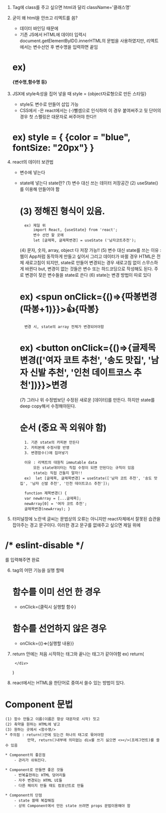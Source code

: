 1. Tag에 class를 주고 싶으면 html과 달리 className='클래스명'

2. 굳이 왜 html을 안쓰고 리엑트를 씀?
    - 데이터 바인딩 때문에
    - 기존 JS에서 HTML에 데이터 입력시 document.getElementByID().innerHTML의 문법을 사용하였지만, 리엑트에서는 변수선언 후 변수명을 입력하면 끝임
    # ex) <h4>{변수명,함수명 등}</h4>

3. JSX에 style속성을 집어 넣을 때 style = {object자료형으로 만든 스타일}
    - style도 변수로 만들어 삽입 가능
    - CSS에서 -은 react에서는 (-)뺄셈으로 인식하여 이 경우 붙여써주고 뒷 단어의 경우 첫 스펠링은 대문자로 써주어야 한다!!
    # ex) style = { {color = "blue", fontSize: "20px"} }

4. react의 데이터 보관법
    - 변수에 넣는다
    - state에 넣는다
        state란? 
        (1) 변수 대신 쓰는 데이터 저장공간
        (2) useState()를 이용해 만들어야 함
      # (3) 정해진 형식이 있음.
            ex) 제일 위 
                import React, {useState} from 'react';
                변수 선언 할 곳에
                let [글제목, 글제목변경] = useState ('남자코트추천'); 
        (4) 문자, 숫자, array, object 다 저장 가능!!
        (5) 변수 대신 state를 쓰는 이유 : 
            웹이 App처럼 동작하게 만들고 싶어서
            그리고 데이터가 바뀔 경우 HTML은 전체 새로고침이 되지만, 
            state로 만들어 변경되는 경우 새로고침 없이 스무스하게 바뀐다
            but, 변경이 없는 것들은 변수 또는 하드코딩으로 작성해도 된다.
            주로 변경이 잦은 변수들을 state로 쓴다 
        (6) state는 변경 방법이 따로 있다
         # ex) <spun onClick={()=>{따봉변경(따봉+1)}}>👍</spun>{따봉}</h3>
            변경 시, state의 array 전체가 변경되어야함 
         # ex) <button onClick={()=>{글제목변경(['여자 코트 추천', '송도 맛집', '남자 신발 추천', '인천 데이트코스 추천'])}}>변경</button>

        (7) 그러나 위 수정법보단 수정된 새로운 [데이터]를 만든다.
            하지만 state를 deep copy해서 수정해야된다.
        # 순서 (중요 꼭 외워야 함)
            1. 기존 state의 카피본 만든다
            2. 카피본에 수정사항 반영
            3. 변경함수()에 집어넣기

            이유 : 리엑트의 대원칙 immutable data
                모든 state데이터는 직접 수정이 되면 안된다는 규칙이 있음
                state는 직접 건들지 말자!!
            ex)  let [글제목, 글제목변경] = useState(['남자 코트 추천', '송도 맛집', '남자 신발 추천', '인천 데이트코스 추천']);
        
            function 제목변경() {
            var newArray = [...글제목];
            newArray[0] = '여자 코트 추천';
            글제목변경(newArray); }

5. 터미널창에 노란색 글씨는 문법상의 오류는 아니지만 react자체에서 잘못된 습관을 잡아주는 경고 문구이다.
이러한 경고 문구를 없애주고 싶으면 제일 위에
# /* eslint-disable */
를 입력해주면 완료

6. tag의 어떤 기능을 실행 할때
    # 함수를 이미 선언 한 경우
    - onClick={클릭시 실행할 함수}
    # 함수를 선언하지 않은 경우
    - onClick={()=>{실행할 내용}} 

7. return 안에는 처음 시작하는 태그와 끝나는 태그가 같아야함
    ex) return(
        <div>

        </div>
    )

8. react에서는 HTML을 한단어로 중여서 쓸수 있는 방법이 있다.
# Component 문법
    (1) 함수 만들고 이름(이름은 항상 대문자로 시작) 짓고
    (2) 축약을 원하는 HTML에 넣고
    (3) 원하는 곳에서 <함수명/>
    * 주의점 : return()안에 있는건 하나의 태그로 묶어야함
              만약, return()내부에 의미없는 div를 쓰기 싫으면 <></>(프레그먼트)를 쓸수 있음
    
    * Component의 좋은점
        - 관리가 쉬워진다.

    * Component로 만들면 좋은 것들
        - 반복출현하는 HTML 덩어리들
        - 자주 변경되는 HTML UI들
        - 다른 페이지 만들 때도 컴포넌트로 만듦
    
    * Component의 단점
        - state 쓸때 복잡해짐
        - 상위 Component에서 만든 state 쓰려면 props 문법이용해야 함